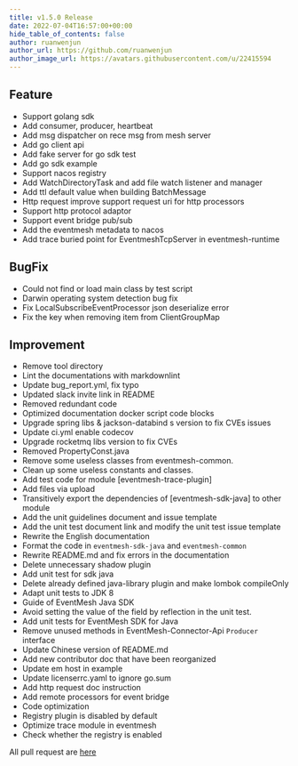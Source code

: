 ```yaml
---
title: v1.5.0 Release
date: 2022-07-04T16:57:00+00:00
hide_table_of_contents: false
author: ruanwenjun
author_url: https://github.com/ruanwenjun
author_image_url: https://avatars.githubusercontent.com/u/22415594
---
```


## Feature

* Support golang sdk
* Add consumer, producer, heartbeat
* Add msg dispatcher on rece msg from mesh server
* Add go client api
* Add fake server for go sdk test
* Add go sdk example
* Support nacos registry
* Add WatchDirectoryTask and add file watch listener and manager
* Add ttl default value when building BatchMessage
* Http request improve support request uri for http processors
* Support http protocol adaptor
* Support event bridge pub/sub
* Add the eventmesh metadata to nacos
* Add trace buried point for EventmeshTcpServer in eventmesh-runtime


## BugFix
* Could not find or load main class by test script
* Darwin operating system detection bug fix
* Fix LocalSubscribeEventProcessor json deserialize error
* Fix the key when removing item from ClientGroupMap


## Improvement
* Remove tool directory
* Lint the documentations with markdownlint
* Update bug_report.yml, fix typo
* Updated slack invite link in README
* Removed redundant code
* Optimized documentation docker script code blocks
* Upgrade spring libs & jackson-databind s version to fix CVEs issues
* Update ci.yml enable codecov
* Upgrade rocketmq libs version to fix CVEs
* Removed PropertyConst.java
* Remove some useless classes from eventmesh-common.
* Clean up some useless constants and classes.
* Add test code for module [eventmesh-trace-plugin]
* Add files via upload
* Transitively export the dependencies of [eventmesh-sdk-java] to other module
* Add the unit guidelines document and issue template
* Add the unit test document link and modify the unit test issue template
* Rewrite the English documentation
* Format the code in `eventmesh-sdk-java` and `eventmesh-common`
* Rewrite README.md and fix errors in the documentation
* Delete unnecessary shadow plugin
* Add unit test for sdk java
* Delete already defined java-library plugin and make lombok compileOnly
* Adapt unit tests to JDK 8
* Guide of EventMesh Java SDK
* Avoid setting the value of the field by reflection in the unit test.
* Add unit tests for EventMesh SDK for Java
* Remove unused methods in EventMesh-Connector-Api `Producer` interface
* Update Chinese version of README.md
* Add new contributor doc that have been reorganized
* Update em host in example
* Update licenserrc.yaml to ignore go.sum
* Add http request doc instruction
* Add remote processors for event bridge
* Code optimization
* Registry plugin is disabled by default
* Optimize trace module in eventmesh
* Check whether the registry is enabled

All pull request are [here](https://github.com/apache/eventmesh/pulls?q=is%3Apr+milestone%3A1.5.0+is%3Aclosed)

